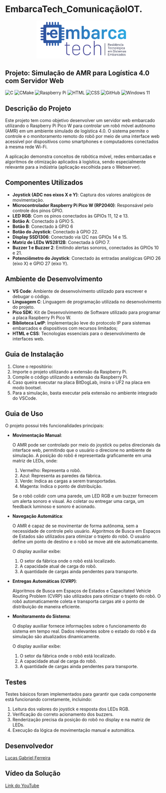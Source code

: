 # EmbarcaTech_ComunicaçãoIOT.
<p align="center">
  <img src="Group 658.png" alt="EmbarcaTech" width="300">
</p>

## Projeto: Simulação de AMR para Logística 4.0 com Servidor Web

![C](https://img.shields.io/badge/c-%2300599C.svg?style=for-the-badge&logo=c&logoColor=white)
![CMake](https://img.shields.io/badge/CMake-%23008FBA.svg?style=for-the-badge&logo=cmake&logoColor=white)
![Raspberry Pi](https://img.shields.io/badge/-Raspberry_Pi-C51A4A?style=for-the-badge&logo=Raspberry-Pi)
![HTML](https://img.shields.io/badge/HTML-%23E34F26.svg?style=for-the-badge&logo=html5&logoColor=white)
![CSS](https://img.shields.io/badge/CSS-1572B6?style=for-the-badge&logo=css3&logoColor=fff)
![GitHub](https://img.shields.io/badge/github-%23121011.svg?style=for-the-badge&logo=github&logoColor=white)
![Windows 11](https://img.shields.io/badge/Windows%2011-%230079d5.svg?style=for-the-badge&logo=Windows%2011&logoColor=white)

## Descrição do Projeto

Este projeto tem como objetivo desenvolver um servidor web embarcado utilizando o Raspberry Pi Pico W para controlar um robô móvel autônomo (AMR) em um ambiente simulado de logística 4.0. O sistema permite o controle e o monitoramento remoto do robô por meio de uma interface web acessível por dispositivos como smartphones e computadores conectados à mesma rede Wi-Fi.

A aplicação demonstra conceitos de robótica móvel, redes embarcadas e algoritmos de otimização aplicados à logística, sendo especialmente relevante para a indústria (aplicação escolhida para o Webserver).

## Componentes Utilizados

- **Joystick (ADC nos eixos X e Y)**: Captura dos valores analógicos de movimentação.
- **Microcontrolador Raspberry Pi Pico W (RP2040)**: Responsável pelo controle dos pinos GPIO.
- **LED RGB**: Com os pinos conectados às GPIOs 11, 12 e 13.
- **Botão A**: Conectado à GPIO 5.
- **Botão B**: Conectado à GPIO 6
- **Botão do Joystick**: Conectado à GPIO 22.
- **Display SSD1306**: Conectado via I2C nas GPIOs 14 e 15.
- **Matriz de LEDs WS2812B**: Conectada à GPIO 7.
- **Buzzer 1 e Buzzer 2**: Emitindo alertas sonoros, conectados às GPIOs 10 e 21.
- **Potenciômetro do Joystick**: Conectado às entradas analógicas GPIO 26 (eixo X) e GPIO 27 (eixo Y).

## Ambiente de Desenvolvimento

- **VS Code**: Ambiente de desenvolvimento utilizado para escrever e debugar o código.
- **Linguagem C**: Linguagem de programação utilizada no desenvolvimento do projeto.
- **Pico SDK**: Kit de Desenvolvimento de Software utilizado para programar a placa Raspberry Pi Pico W.
- **Biblioteca LwIP**: Implementação leve do protocolo IP para sistemas embarcados e dispositivos com recursos limitados;
- **HTML e CSS**: Tecnologias essenciais para o desenvolvimento de interfaces web.

## Guia de Instalação

1. Clone o repositório:
2. Importe o projeto utilizando a extensão da Raspberry Pi.
3. Compile o código utilizando a extensão da Raspberry Pi.
4. Caso queira executar na placa BitDogLab, insira o UF2 na placa em modo bootsel.
5. Para a simulação, basta executar pela extensão no ambiente integrado do VSCode.

## Guia de Uso
O projeto possui três funcionalidades principais:

- **Movimentação Manual**:

  O AMR pode ser controlado por meio do joystick ou pelos direcionais da interface web, 
  permitindo que o usuário o direcione no ambiente de simulação.
  A posição do robô é representada graficamente em uma matriz de LEDs, onde:
    1. Vermelho: Representa o robô.
    2. Azul: Representa as paredes da fábrica.
    3. Verde: Indica as cargas a serem transportadas.
    4. Magenta: Indica o ponto de distribuição.
  
  Se o robô colidir com uma parede, um LED RGB e um buzzer fornecem um alerta sonoro e visual.
  Ao coletar ou entregar uma carga, um feedback luminoso e sonoro é acionado.

- **Navegação Automática**:

  O AMR é capaz de se movimentar de forma autônoma, sem a necessidade de controle pelo usuário.
  Algoritmos de Busca em Espaços de Estados são utilizados para otimizar o trajeto do robô.
  O usuário define um ponto de destino e o robô se move até ele automaticamente.

  O display auxiliar exibe:
    1. O setor da fábrica onde o robô está localizado.
    2. A capacidade atual de carga do robô.
    3. A quantidade de cargas ainda pendentes para transporte.

- **Entregas Automáticas (CVRP)**:

  Algoritmos de Busca em Espaços de Estados e Capacitated Vehicle Routing Problem (CVRP) são utilizados para otimizar o trajeto do robô.
  O robô automaticamente coleta e transporta cargas até o ponto de distribuição de maneira eficiente.

- **Monitoramento do Sistema**:

  O display auxiliar fornece informações sobre o funcionamento do sistema em tempo real.
  Dados relevantes sobre o estado do robô e da simulação são atualizados dinamicamente.

  O display auxiliar exibe:
    1. O setor da fábrica onde o robô está localizado.
    2. A capacidade atual de carga do robô.
    3. A quantidade de cargas ainda pendentes para transporte.

## Testes

Testes básicos foram implementados para garantir que cada componente está funcionando corretamente, incluindo: 

  1. Leitura dos valores do joystick e resposta dos LEDs RGB.
  2. Verificação do correto acionamento dos buzzers.
  3. Renderização precisa da posição do robô no display e na matriz de LEDs.
  4. Execução da lógica de movimentação manual e automática.

## Desenvolvedor

[Lucas Gabriel Ferreira](https://github.com/usuario-lider)

## Vídeo da Solução

[Link do YouTube](https://www.youtube.com/watch?v=w6TDg70J72w)


